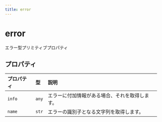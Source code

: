 ```yaml
---
title: error
---
```


# error

エラー型プリミティブプロパティ

## プロパティ

| プロパティ | 型 | 説明 |
| :------ | :------ | :------ |
| `info` | `any` | エラーに付加情報がある場合、それを取得します。 |
| `name` | `str` | エラーの識別子となる文字列を取得します。 |
